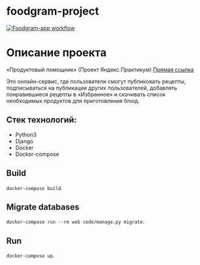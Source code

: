 # foodgram-project
[![Foodgram-app workflow](https://github.com/dimasick11/foodgram-project/workflows/Foodgram-app_workflow/badge.svg)](https://github.com/dimasick11/foodgram-project/actions)

# Описание проекта
«Продуктовый помощник» (Проект Яндекс.Практикум)
[Прямая ссылка](http://178.154.246.166)

Это онлайн-сервис, где пользователи смогут публиковать рецепты, подписываться на публикации других пользователей, 
добавлять понравившиеся рецепты в «Избранное» и скачивать список необходимых продуктов для приготовления блюд.

## **Стек технологий:**
* Python3
* Django
* Docker
* Docker-compose

## Build
`docker-compose build`.

## Migrate databases
`docker-compose run --rm web code/manage.py migrate`.

## Run
`docker-compose up`.
